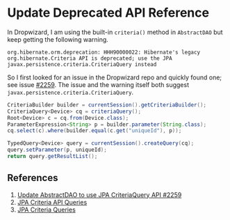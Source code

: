 # Update Deprecated API Reference

In Dropwizard, I am using the built-in `criteria()` method in `AbstractDAO` but keep getting the following warning.

```
org.hibernate.orm.deprecation: HHH90000022: Hibernate's legacy org.hibernate.Criteria API is deprecated; use the JPA javax.persistence.criteria.CriteriaQuery instead
```

So I first looked for an issue in the Dropwizard repo and quickly found one; see issue [#2259](https://github.com/dropwizard/dropwizard/issues/2259). The issue and the warning itself both suggest `javax.persistence.criteria.CriteriaQuery`.

```java
CriteriaBuilder builder = currentSession().getCriteriaBuilder();
CriteriaQuery<Device> cq = criteriaQuery();
Root<Device> c = cq.from(Device.class);
ParameterExpression<String> p = builder.parameter(String.class);
cq.select(c).where(builder.equal(c.get("uniqueId"), p));

TypedQuery<Device> query = currentSession().createQuery(cq);
query.setParameter(p, uniqueId);
return query.getResultList();
```

## References

1. [Update AbstractDAO to use JPA CriteriaQuery API #2259](https://github.com/dropwizard/dropwizard/issues/2259)
1. [JPA Criteria API Queries](https://www.objectdb.com/java/jpa/query/criteria)
1. [JPA Criteria Queries](https://www.baeldung.com/hibernate-criteria-queries)
